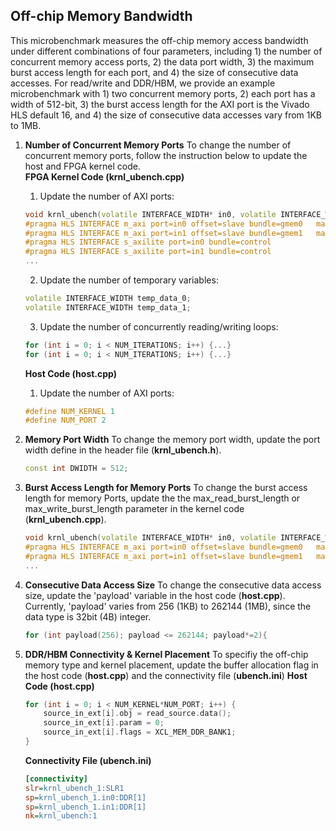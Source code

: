 ## Off-chip Memory Bandwidth
   This microbenchmark measures the off-chip memory access bandwidth under different combinations of four parameters, including 1) the number of concurrent memory access ports, 2) the data port width, 3) the maximum burst access length for each port, and 4) the size of consecutive data accesses. For read/write and DDR/HBM, we provide an example microbenchmark with 1) two concurrent memory ports, 2) each port has a width of 512-bit, 3) the burst access length for the AXI port is the Vivado HLS default 16, and 4) the size of consecutive data accesses vary from 1KB to 1MB. 
   
1. **Number of Concurrent Memory Ports**
    To change the number of concurrent memory ports, follow the instruction below to update the host and FPGA kernel code.     
    **FPGA Kernel Code (krnl_ubench.cpp)**
    1. Update the number of AXI ports:
      ```c++
      void krnl_ubench(volatile INTERFACE_WIDTH* in0, volatile INTERFACE_WIDTH* in1, const int size) {
      #pragma HLS INTERFACE m_axi port=in0 offset=slave bundle=gmem0   max_read_burst_length=16 
      #pragma HLS INTERFACE m_axi port=in1 offset=slave bundle=gmem1   max_read_burst_length=16 
      #pragma HLS INTERFACE s_axilite port=in0 bundle=control
      #pragma HLS INTERFACE s_axilite port=in1 bundle=control
      ...
      ```
    2. Update the number of temporary variables:
      ```c++
      volatile INTERFACE_WIDTH temp_data_0;
      volatile INTERFACE_WIDTH temp_data_1;
      ```
    3. Update the number of concurrently reading/writing loops:
      ```c++
      for (int i = 0; i < NUM_ITERATIONS; i++) {...}
      for (int i = 0; i < NUM_ITERATIONS; i++) {...}
      ```
    **Host Code (host.cpp)**
    1. Update the number of AXI ports:
      ```c++
      #define NUM_KERNEL 1
      #define NUM_PORT 2
      ```
    
2. **Memory Port Width**
    To change the memory port width, update the port width define in the header file (**krnl_ubench.h**).
      ```c++
      const int DWIDTH = 512;
      ```

3. **Burst Access Length for Memory Ports**
    To change the burst access length for memory Ports, update the the max_read_burst_length or max_write_burst_length parameter in the kernel code (**krnl_ubench.cpp**).
      ```c++
      void krnl_ubench(volatile INTERFACE_WIDTH* in0, volatile INTERFACE_WIDTH* in1, const int size) {
      #pragma HLS INTERFACE m_axi port=in0 offset=slave bundle=gmem0   max_read_burst_length=16 
      #pragma HLS INTERFACE m_axi port=in1 offset=slave bundle=gmem1   max_read_burst_length=16 
      ...
      ```

4. **Consecutive Data Access Size**
    To change the consecutive data access size, update the 'payload' variable in the host code (**host.cpp**). Currently, 'payload' varies from 256 (1KB) to 262144 (1MB), since the data type is 32bit (4B) integer. 
      ```c++
      for (int payload(256); payload <= 262144; payload*=2){
      ```

5. **DDR/HBM Connectivity & Kernel Placement**
    To specifiy the off-chip memory type and kernel placement, update the buffer allocation flag in the host code (**host.cpp**) and the connectivity file (**ubench.ini**)
    **Host Code (host.cpp)**
      ```c++
      for (int i = 0; i < NUM_KERNEL*NUM_PORT; i++) {
          source_in_ext[i].obj = read_source.data();
          source_in_ext[i].param = 0;
          source_in_ext[i].flags = XCL_MEM_DDR_BANK1;
      }
      ```
    **Connectivity File (ubench.ini)**
      ```ini
      [connectivity]
      slr=krnl_ubench_1:SLR1
      sp=krnl_ubench_1.in0:DDR[1]
      sp=krnl_ubench_1.in1:DDR[1]
      nk=krnl_ubench:1
      ```
    
